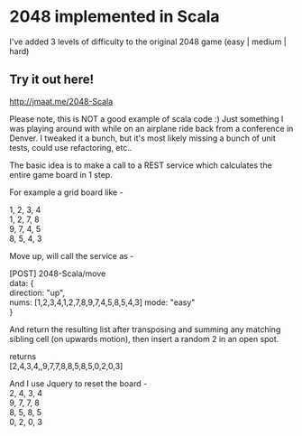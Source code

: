 2048 implemented in Scala
=========================

I've added 3 levels of difficulty to the original 2048 game (easy | medium | hard)

## Try it out here!  
http://jmaat.me/2048-Scala
  

Please note, this is NOT a good example of scala code :)  Just something I was playing around with while on an airplane ride back from a conference in Denver.  I tweaked it a bunch, but it's most likely missing a bunch of unit tests, could use refactoring, etc..  

The basic idea is to make a call to a REST service which calculates the entire game board in 1 step.  

For example 
a grid board like -

 1, 2, 3, 4  
 1, 2, 7, 8  
 9, 7, 4, 5  
 8, 5, 4, 3

Move up, will call the service as -  

[POST] 2048-Scala/move  
data:  {  
  direction: "up",  
  nums: [1,2,3,4,1,2,7,8,9,7,4,5,8,5,4,3]
  mode: "easy"  
}  

And return the resulting list after transposing and summing any matching sibling cell (on upwards motion), then insert a random 2 in an open spot. 

returns  
[2,4,3,4,,9,7,7,8,8,5,8,5,0,2,0,3]


And I use Jquery to reset the board -   
 2, 4, 3, 4  
 9, 7, 7, 8  
 8, 5, 8, 5  
 0, 2, 0, 3  

